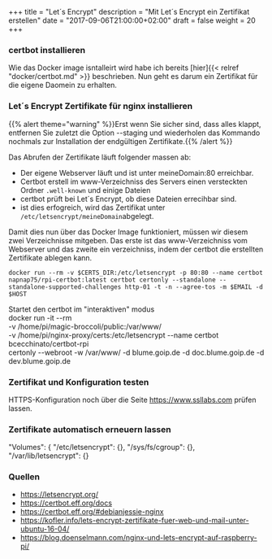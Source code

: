 +++
title = "Let´s Encrypt"
description = "Mit Let´s Encrypt ein Zertifikat erstellen"
date = "2017-09-06T21:00:00+02:00"
draft = false
weight = 20
+++

### certbot installieren
Wie das Docker image isntalleirt wird habe ich bereits [hier]{{< relref "docker/certbot.md" >}} beschrieben. Nun geht es darum ein Zertifikat für die eigene Daomein zu erhalten.

### Let´s Encrypt Zertifikate für nginx installieren

{{% alert theme="warning" %}}Erst wenn Sie sicher sind, dass alles klappt, entfernen Sie zuletzt die Option --staging und wiederholen das Kommando nochmals zur Installation der endgültigen Zertifikate.{{% /alert %}}

Das Abrufen der Zertifikate läuft folgender massen ab:
* Der eigene Webserver läuft und ist unter meineDomain:80 erreichbar.
* Certbot erstell im www-Verzeichniss des Servers einen versteckten Ordner `.well-known` und einige Dateien
* certbot prüft bei Let´s Encrypt, ob diese Dateien errecihbar sind.
* ist dies erfogreich, wird das Zertifikat unter `/etc/letsencrypt/meineDomain`abgelegt.

Damit dies nun über das Docker Image funktioniert, müssen wir diesem zwei Verzeichnisse mitgeben. Das erste ist das www-Verzeichniss vom Webserver und das zweite ein verzeichniss, indem der certbot die erstellten Zertifikate ablegen kann.


    docker run --rm -v $CERTS_DIR:/etc/letsencrypt -p 80:80 --name certbot napnap75/rpi-certbot:latest certbot certonly --standalone --standalone-supported-challenges http-01 -t -n --agree-tos -m $EMAIL -d $HOST

Startet den certbot im "interaktiven" modus  
    docker run -it --rm \
    -v /home/pi/magic-broccoli/public:/var/www/ \
    -v /home/pi/nginx-proxy/certs:/etc/letsencrypt --name certbot bcecchinato/certbot-rpi \
    certonly --webroot -w /var/www/ -d blume.goip.de -d doc.blume.goip.de -d dev.blume.goip.de


### Zertifikat und Konfiguration testen
HTTPS-Konfiguration noch über die Seite https://www.ssllabs.com prüfen lassen.


### Zertifikate automatisch erneuern lassen

 "Volumes": {
                "/etc/letsencrypt": {},
                "/sys/fs/cgroup": {},
                "/var/lib/letsencrypt": {}



### Quellen
* https://letsencrypt.org/
* https://certbot.eff.org/docs
* https://certbot.eff.org/#debianjessie-nginx
* https://kofler.info/lets-encrypt-zertifikate-fuer-web-und-mail-unter-ubuntu-16-04/
* https://blog.doenselmann.com/nginx-und-lets-encrypt-auf-raspberry-pi/

